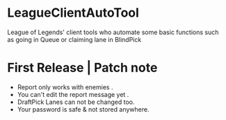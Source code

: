 # LeagueClientAutoTool
League of Legends' client tools who automate some basic functions such as going in Queue or claiming lane in BlindPick


# First Release | Patch note

- Report only works with enemies .
- You can't edit the report message yet .
- DraftPick Lanes can not be changed too.
- Your password is safe & not stored anywhere.
